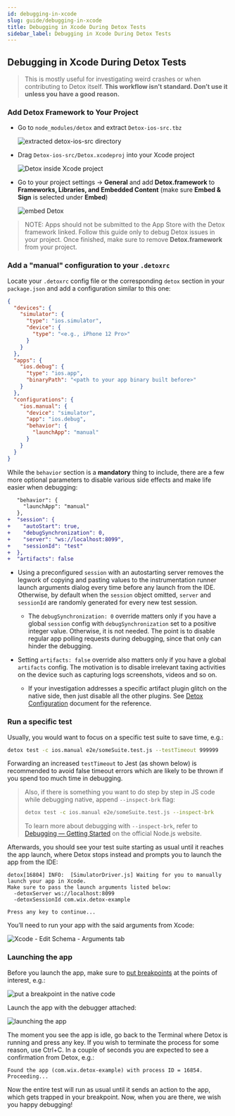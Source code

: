 ```yaml
---
id: debugging-in-xcode
slug: guide/debugging-in-xcode
title: Debugging in Xcode During Detox Tests
sidebar_label: Debugging in Xcode During Detox Tests
---
```


## Debugging in Xcode During Detox Tests

> This is mostly useful for investigating weird crashes or when contributing to Detox itself. **This workflow isn’t standard. Don’t use it unless you have a good reason.**

### Add Detox Framework to Your Project

- Go to `node_modules/detox` and extract `Detox-ios-src.tbz`

  ![extracted detox-ios-src directory](img/xcode/extracted-ios-src.png)

- Drag `Detox-ios-src/Detox.xcodeproj` into your Xcode project

  ![Detox inside Xcode project](img/xcode/drag-src-to-project.png)

- Go to your project settings → **General** and add **Detox.framework** to **Frameworks, Libraries, and Embedded Content** (make sure **Embed & Sign** is selected under **Embed**)

  ![embed Detox](img/xcode/embed-detox-project.png)

> NOTE: Apps should not be submitted to the App Store with the Detox framework linked. Follow this guide only to debug Detox issues in your project. Once finished, make sure to remove **Detox.framework** from your project.

### Add a "manual" configuration to your `.detoxrc`

Locate your `.detoxrc` config file or the corresponding `detox` section in your `package.json`
and add a configuration similar to this one:

```json
{
  "devices": {
    "simulator": {
      "type": "ios.simulator",
      "device": {
        "type": "<e.g., iPhone 12 Pro>"
      }
    }
  },
  "apps": {
    "ios.debug": {
      "type": "ios.app",
      "binaryPath": "<path to your app binary built before>"
    }
  },
  "configurations": {
    "ios.manual": {
      "device": "simulator",
      "app": "ios.debug",
      "behavior": {
        "launchApp": "manual"
      }
    }
  }
}
```

While the `behavior` section is a **mandatory** thing to include, there are a few more optional
parameters to disable various side effects and make life easier when debugging:

```diff
   "behavior": {
     "launchApp": "manual"
   },
+  "session": {
+    "autoStart": true,
+    "debugSynchronization": 0,
+    "server": "ws://localhost:8099",
+    "sessionId": "test"
+  },
+  "artifacts": false
```

- Using a preconfigured `session` with an autostarting server removes the legwork of copying and
  pasting values to the instrumentation runner launch arguments dialog every time before any launch
  from the IDE. Otherwise, by default when the `session` object omitted, `server` and `sessionId`
  are randomly generated for every new test session.

  - The `debugSynchronization: 0` override matters only if you have a global `session` config
    with `debugSynchronization` set to a positive integer value. Otherwise, it is not needed. The point
    is to disable regular app polling requests during debugging, since that only can hinder the debugging.

- Setting `artifacts: false` override also matters only if you have a global `artifacts` config.
  The motivation is to disable irrelevant taxing activities on the device such as capturing logs
  screenshots, videos and so on.
  - If your investigation addresses a specific artifact plugin glitch on the native side, then just
    disable all the other plugins. See [Detox Configuration](APIRef.Configuration.md) document
    for the reference.

### Run a specific test

Usually, you would want to focus on a specific test suite to save time, e.g.:

```sh
detox test -c ios.manual e2e/someSuite.test.js --testTimeout 999999
```

Forwarding an increased `testTimeout` to Jest (as shown below) is recommended to avoid false timeout errors
which are likely to be thrown if you spend too much time in debugging.

> Also, if there is something you want to do step by step in JS code while debugging native, append
> `--inspect-brk` flag:
>
> ```sh
> detox test -c ios.manual e2e/someSuite.test.js --inspect-brk
> ```
>
> To learn more about debugging with `--inspect-brk`, refer to
> [Debugging — Getting Started](https://nodejs.org/en/docs/guides/debugging-getting-started/)
> on the official Node.js website.

Afterwards, you should see your test suite starting as usual until it reaches the app launch, where
Detox stops instead and prompts you to launch the app from the IDE:

```
detox[16804] INFO:  [SimulatorDriver.js] Waiting for you to manually launch your app in Xcode.
Make sure to pass the launch arguments listed below:
  -detoxServer ws://localhost:8099
  -detoxSessionId com.wix.detox-example

Press any key to continue...
```

You’ll need to run your app with the said arguments from Xcode:

![Xcode - Edit Schema - Arguments tab](img/xcode/edit-schema-arguments.png)

### Launching the app

Before you launch the app, make sure to [put breakpoints](https://developer.apple.com/documentation/xcode/setting-breakpoints-to-pause-your-running-app) at the points of interest, e.g.:

![put a breakpoint in the native code](img/xcode/putting-a-breakpoint.png)

Launch the app with the debugger attached:

![launching the app](img/xcode/launch-app-with-debugger.png)

The moment you see the app is idle, go back to the Terminal where Detox is running
and press any key. If you wish to terminate the process for some reason, use Ctrl+C.
In a couple of seconds you are expected to see a confirmation from Detox, e.g.:

```plain text
Found the app (com.wix.detox-example) with process ID = 16854. Proceeding...
```

Now the entire test will run as usual until it sends an action to the app, which gets trapped
in your breakpoint. Now, when you are there, we wish you happy debugging!
